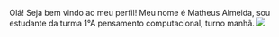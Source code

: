 Olá!
Seja bem vindo ao meu perfil!
Meu nome é Matheus Almeida, sou estudante da turma 1°A pensamento computacional, turno manhã.
![](https://tenor.com/pt-BR/view/watermelon-troll-troll-face-lol-meme-gif-4413248654679347121)

